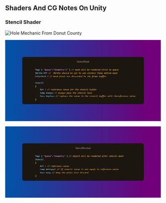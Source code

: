 ## Shaders And CG Notes On Unity

### Stencil Shader

![Hole Mechanic From Donut County](media/stencil_hole_donut_county.gif)

[![Go To StencilMask Shader](media/stencil/stencilMask.png)]([http://google.com.au/](https://github.com/etopuz/ShaderNotes/blob/main/Assets/Experiments/Experiment2_Stencil/Code/Shaders/StancilMask.shader))

[![Go To StencilBlocked Shader](media/stencil/stencilBlocked.png)]([http://google.com.au/](https://github.com/etopuz/ShaderNotes/blob/main/Assets/Experiments/Experiment2_Stencil/Code/Shaders/StancilBlocked.shader))

